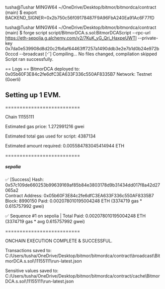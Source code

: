 tusha@Tushar MINGW64 ~/OneDrive/Desktop/bitmor/bitmordca/contract (main)
$ export BACKEND_SIGNER=0x2b750c56f09178487F9A96FbA240Ea91Ac6F77fD

tusha@Tushar MINGW64 ~/OneDrive/Desktop/bitmor/bitmordca/contract (main)
$ forge script script/BitmorDCA.s.sol:BitmorDCAScript   --rpc-url https://eth-sepolia.g.alchemy.com/v2/7KuK_yG_Qri_HaxpeUWTI   --private-key 0x7da0e539908d8d20c2fb6af64463ff7257a1490ddb3e2e7b1d0b24e972b0cccd   --broadcast
[⠊] Compiling...
No files changed, compilation skipped
Script ran successfully.

== Logs ==
  BitmorDCA deployed to: 0x05b60F3E84c2fe6dfC3EA633F336c550AF8335B7
  Network: Testnet (Goerli)

## Setting up 1 EVM.

==========================

Chain 11155111

Estimated gas price: 1.272991216 gwei

Estimated total gas used for script: 4387134

Estimated amount required: 0.005584783045414944 ETH

==========================

##### sepolia
✅  [Success] Hash: 0x57c109de660253b99639169af85b84e3803178d9b31434dd017f8a42d27065a2                                                                                    
Contract Address: 0x05b60F3E84c2fe6dfC3EA633F336c550AF8335B7
Block: 8990150
Paid: 0.002078010195004248 ETH (3374719 gas * 0.615757992 gwei)

✅ Sequence #1 on sepolia | Total Paid: 0.002078010195004248 ETH (3374719 gas * avg 0.615757992 gwei)                                                                     
                                                                                     
                                                                                     
==========================

ONCHAIN EXECUTION COMPLETE & SUCCESSFUL.

Transactions saved to: C:/Users/tusha/OneDrive/Desktop/bitmor/bitmordca/contract\broadcast\BitmorDCA.s.sol\11155111\run-latest.json

Sensitive values saved to: C:/Users/tusha/OneDrive/Desktop/bitmor/bitmordca/contract/cache\BitmorDCA.s.sol\11155111\run-latest.json

